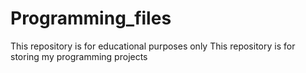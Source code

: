 # Programming_files
This repository is for educational purposes only
This repository is for storing my programming projects